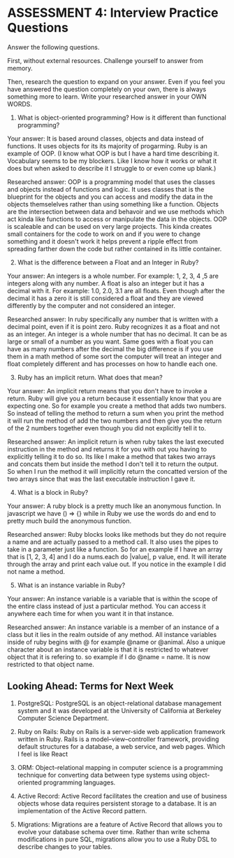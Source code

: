 # ASSESSMENT 4: Interview Practice Questions

Answer the following questions.

First, without external resources. Challenge yourself to answer from memory.

Then, research the question to expand on your answer. Even if you feel you have answered the question completely on your own, there is always something more to learn. Write your researched answer in your OWN WORDS.

1. What is object-oriented programming? How is it different than functional programming?

Your answer: It is based around classes, objects and data instead of functions. It uses objects for its its majority of progarming.  Ruby is an example of OOP. (I know what OOP is but I have a hard time describing it.  Vocabulary seems to be my blockers.  Like I know how it works or what it does but when asked to describe it I struggle to or even come up blank.)

Researched answer: OOP is a programming model that uses the classes and objects instead of functions and logic.  It uses classes that is the blueprint for the objects and you can access and modify the data in the objects themselelves rather than using something like a function.  Objects are the intersection between data and behavoir and we use methods which act kinda like functions to access or manipulate the data in the objects.  OOP is scaleable and can be used on very large projects.  This kinda creates small containers for the code to work on and if you were to change something and it doesn't work it helps prevent a ripple effect from spreading farther down the code but rather contained in its little container.

2. What is the difference between a Float and an Integer in Ruby?

Your answer: An integers is a whole number.  For example: 1, 2, 3, 4 ,5 are integers along with any number.  A float is also an integer but it has a decimal with it. For example: 1.0, 2.0, 3.1 are all floats.  Even though after the decimal it has a zero it is still considered a float and they are viewed differently by the computer and not considered an integer.

Researched answer: In ruby specifically any number that is written with a decimal point, even if it is point zero.  Ruby recognizes it as a float and not as an integer.  An integer is a whole number that has no decimal.  It can be as large or small of a number as you want. Same goes with a float you can have as many numbers after the decimal the big difference is if you use them in a math method of some sort the computer will treat an integer and float completely different and has processes on how to handle each one.

3. Ruby has an implicit return. What does that mean?

Your answer: An implicit return means that you don't have to invoke a return.  Ruby will give you a return because it essentially know that you are expecting one. So for example you create a method that adds two numbers. So instead of telling the method to return a sum when you print the method it will run the method of add the two numbers and then give you the return of the 2 numbers together even though you did not explicitly tell it to.

Researched answer:  An implicit return is when ruby takes the last executed instruction in the method and returns it for you with out you having to explicitly telling it to do so.  Its like I make a method that takes two arrays and concats them but inside the method I don't tell it to return the output.  So when I run the method it will implicitly return the concatted version of the two arrays since that was the last executable instruction I gave it.

4. What is a block in Ruby?

Your answer: A ruby block is a pretty much like an anonymous function.  In javascript we have () => {} while in Ruby we use the words do and end to pretty much build the anonymous function.

Researched answer: Ruby blocks looks like methods but they do not require a name and are actually passed to a method call. It also uses the pipes to take in a parameter just like a function. So for an example if I have an array that is [1, 2, 3, 4] and I do a nums.each do |value|, p value,
end. It will iterate through the array and print each value out. If you notice in the example I did not name a method.

5. What is an instance variable in Ruby?

Your answer: An instance variable is a variable that is within the scope of the entire class instead of just a particular method.  You can access it anywhere each time for when you want it in that instance.

Researched answer: An instance variable is a member of an instance of a class but it lies in the realm outside of any method. All instance variables inside of ruby begins with @ for example @name or @animal.  Also a unique character about an instance variable is that it is restricted to whatever object that it is refering to. so example if I do @name = name.  It is now restricted to that object name.

## Looking Ahead: Terms for Next Week

1. PostgreSQL: PostgreSQL is an object-relational database management system and it was developed at the University of California at Berkeley Computer Science Department. 

2. Ruby on Rails: Ruby on Rails is a server-side web application framework written in Ruby. Rails is a model–view–controller framework, providing default structures for a database, a web service, and web pages. Which I feel is like React

3. ORM: Object–relational mapping in computer science is a programming technique for converting data between type systems using object-oriented programming languages. 

4. Active Record: Active Record facilitates the creation and use of business objects whose data requires persistent storage to a database. It is an implementation of the Active Record pattern.

5. Migrations: Migrations are a feature of Active Record that allows you to evolve your database schema over time. Rather than write schema modifications in pure SQL, migrations allow you to use a Ruby DSL to describe changes to your tables.
